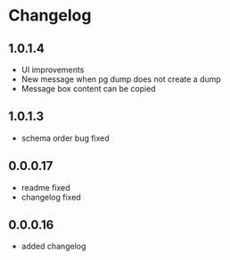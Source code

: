 # Changelog

## 1.0.1.4
 - UI improvements
 - New message when pg dump does not create a dump
 - Message box content can be copied

## 1.0.1.3
 - schema order bug fixed

## 0.0.0.17
 - readme fixed
 - changelog fixed

## 0.0.0.16
 - added changelog